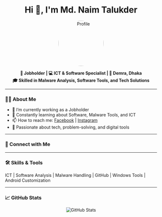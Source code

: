 <h1 align="center">Hi 👋, I'm Md. Naim Talukder</h1>

<p align="center">
  <img src="https://via.placeholder.com/150" alt="Profile" width="150" style="border-radius: 50%" />
</p>

<p align="center">
  <b>💼 Jobholder | 💻 ICT & Software Specialist | 📍 Demra, Dhaka</b><br />
  <b>🎓 Skilled in Malware Analysis, Software Tools, and Tech Solutions</b>
</p>

---

### 👨‍💻 About Me

- 🔭 I’m currently working as a Jobholder  
- 🌱 Constantly learning about Software, Malware Tools, and ICT  
- 📫 How to reach me: [Facebook](https://www.facebook.com/profile.php?id=100050215291392) | [Instagram](https://www.instagram.com/raf_xun)  
- 🧠 Passionate about tech, problem-solving, and digital tools

---

### 🔗 Connect with Me

<!-- You can add your social links here -->

---

### 🛠️ Skills & Tools

ICT | Software Analysis | Malware Handling | GitHub | Windows Tools | Android Customization

---

### 📈 GitHub Stats

<p align="center">
  <img src="https://github-readme-stats.vercel.app/api?username=naimtalukder&show_icons=true&theme=radical" alt="GitHub Stats" />
</p>
